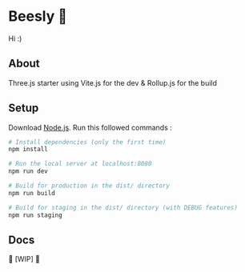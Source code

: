 # Beesly 🍜

Hi :)

## About

Three.js starter using Vite.js for the dev & Rollup.js for the build

## Setup

Download [Node.js](https://nodejs.org/en/download/).
Run this followed commands :

``` bash
# Install dependencies (only the first time)
npm install

# Run the local server at localhost:8080
npm run dev

# Build for production in the dist/ directory
npm run build

# Build for staging in the dist/ directory (with DEBUG features)
npm run staging
```

## Docs
🚧 [WIP] 🚧
